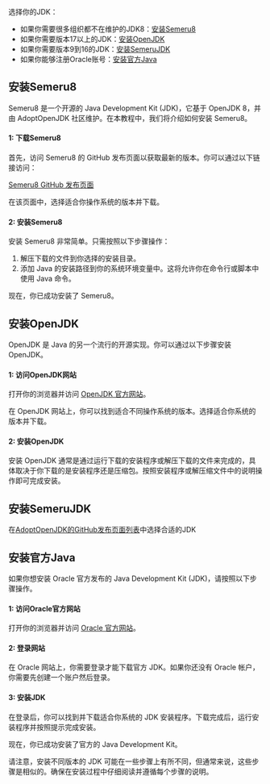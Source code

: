 选择你的JDK：
- 如果你需要很多组织都不在维护的JDK8：[安装Semeru8](#安装Semeru8)
- 如果你需要版本17以上的JDK：[安装OpenJDK](#安装OpenJDK.md)
- 如果你需要版本9到16的JDK：[安装SemeruJDK](#安装SemeruJDK)
- 如果你能够注册Oracle账号：[安装官方Java](#安装官方Java)
## 安装Semeru8

Semeru8 是一个开源的 Java Development Kit (JDK)，它基于 OpenJDK 8，并由 AdoptOpenJDK 社区维护。在本教程中，我们将介绍如何安装 Semeru8。

#### 1: 下载Semeru8

首先，访问 Semeru8 的 GitHub 发布页面以获取最新的版本。你可以通过以下链接访问：

[Semeru8 GitHub 发布页面](https://github.com/AdoptOpenJDK/semeru8-binaries/releases)

在该页面中，选择适合你操作系统的版本并下载。

#### 2: 安装Semeru8

安装 Semeru8 非常简单。只需按照以下步骤操作：

1. 解压下载的文件到你选择的安装目录。
2. 添加 Java 的安装路径到你的系统环境变量中。这将允许你在命令行或脚本中使用 Java 命令。

现在，你已成功安装了 Semeru8。

## 安装OpenJDK

OpenJDK 是 Java 的另一个流行的开源实现。你可以通过以下步骤安装 OpenJDK。

#### 1: 访问OpenJDK网站

打开你的浏览器并访问 [OpenJDK 官方网站](https://openjdk.org/)。

在 OpenJDK 网站上，你可以找到适合不同操作系统的版本。选择适合你系统的版本并下载。

#### 2: 安装OpenJDK

安装 OpenJDK 通常是通过运行下载的安装程序或解压下载的文件来完成的，具体取决于你下载的是安装程序还是压缩包。按照安装程序或解压缩文件中的说明操作即可完成安装。

## 安装SemeruJDK

在[AdoptOpenJDK的GitHub发布页面列表](https://github.com/orgs/AdoptOpenJDK/repositories?type=all&q=semeru)中选择合适的JDK

## 安装官方Java

如果你想安装 Oracle 官方发布的 Java Development Kit (JDK)，请按照以下步骤操作。

#### 1: 访问Oracle官方网站

打开你的浏览器并访问 [Oracle 官方网站](https://www.oracle.com/java/)。

#### 2: 登录网站

在 Oracle 网站上，你需要登录才能下载官方 JDK。如果你还没有 Oracle 帐户，你需要先创建一个账户然后登录。

#### 3: 安装JDK

在登录后，你可以找到并下载适合你系统的 JDK 安装程序。下载完成后，运行安装程序并按照提示完成安装。

现在，你已成功安装了官方的 Java Development Kit。

请注意，安装不同版本的 JDK 可能在一些步骤上有所不同，但通常来说，这些步骤是相似的。确保在安装过程中仔细阅读并遵循每个步骤的说明。